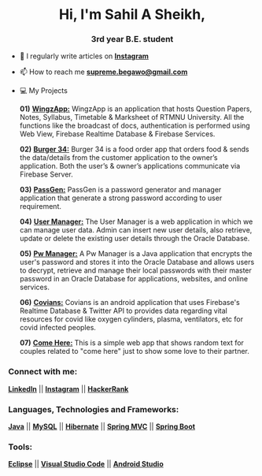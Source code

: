 <h1 align="center">Hi, I'm Sahil A Sheikh,</h1>
<h3 align="center">3rd year B.E. student</h3>

- 📝 I regularly write articles on [**Instagram**](https://instagram.com/java_coder_)

- 📫 How to reach me **supreme.begawo@gmail.com**

- 💻 My Projects

  **01)** [**WingzApp:**](https://github.com/sahilasheikh/WingzApp) WingzApp is an application that hosts Question Papers, Notes, Syllabus, Timetable & Marksheet of RTMNU University. All the functions like the broadcast of docs, authentication is performed using Web View, Firebase Realtime Database & Firebase Services.
  
  **02)** [**Burger 34:**](https://github.com/sahilasheikh/Burger-34) Burger 34 is a food order app that orders food & sends the data/details from the customer application to the owner’s application. Both the user’s & owner’s applications communicate via Firebase Server.
  
  **03)** [**PassGen:**](https://github.com/sahilasheikh/Pass-Gen) PassGen is a password generator and manager application that generate a strong password according to user requirement.

  **04)** [**User Manager:**](https://github.com/sahilasheikh/User-Manager) The User Manager is a web application in which we can manage user data. Admin can insert new user details, also retrieve, update or delete the existing user details through the Oracle Database.

  **05)** [**Pw Manager:**](https://github.com/sahilasheikh/Pw-Manager) A Pw Manager is a Java application that encrypts the user's password and stores it into the Oracle Database and allows users to decrypt, retrieve and manage their local passwords with their master password in an Oracle Database for applications, websites, and online services.
  
  **06)** [**Covians:**](https://github.com/sahilasheikh/Covians) Covians is an android application that uses Firebase's Realtime Database & Twitter API  to provides data regarding vital resources for covid like oxygen cylinders, plasma, ventilators, etc for covid infected peoples.
  
  **07)** [**Come Here:**](https://github.com/sahilasheikh/Come-Here) This is a simple web app that shows random text for couples related to "come here" just to show some love to their partner.

<h3 align="left">Connect with me:</h3>
<p align="left">

[**LinkedIn**](https://linkedin.com/in/sahilasheikh) || 
[**Instagram**](https://instagram.com/java_coder) || 
[**HackerRank**](https://www.hackerrank.com/sahilasheikh)
</p>


<h3 align="left">Languages, Technologies and Frameworks:</h3>
<p align="left">

[**Java**]() || 
[**MySQL**]() || 
[**Hibernate**]() || 
[**Spring MVC**]() || 
[**Spring Boot**]()

</p>

<h3 align="left">Tools:</h3>
<p align="left">

[**Eclipse**]() || 
[**Visual Studio Code**]() || 
[**Android Studio**]()
</p>

